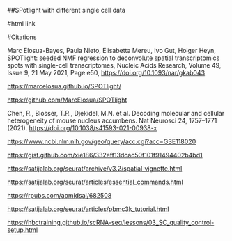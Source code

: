 ##SPotlight with different single cell data

#html link



#Citations

Marc Elosua-Bayes, Paula Nieto, Elisabetta Mereu, Ivo Gut, Holger Heyn, SPOTlight: seeded NMF regression to deconvolute spatial transcriptomics spots with single-cell transcriptomes, Nucleic Acids Research, Volume 49, Issue 9, 21 May 2021, Page e50, https://doi.org/10.1093/nar/gkab043

https://marcelosua.github.io/SPOTlight/

https://github.com/MarcElosua/SPOTlight

Chen, R., Blosser, T.R., Djekidel, M.N. et al. Decoding molecular and cellular heterogeneity of mouse nucleus accumbens. Nat Neurosci 24, 1757–1771 (2021). https://doi.org/10.1038/s41593-021-00938-x

https://www.ncbi.nlm.nih.gov/geo/query/acc.cgi?acc=GSE118020

https://gist.github.com/xie186/332eff13dcac50f101f91494402b4bd1

https://satijalab.org/seurat/archive/v3.2/spatial_vignette.html

https://satijalab.org/seurat/articles/essential_commands.html

https://rpubs.com/aomidsal/682508

https://satijalab.org/seurat/articles/pbmc3k_tutorial.html

https://hbctraining.github.io/scRNA-seq/lessons/03_SC_quality_control-setup.html
